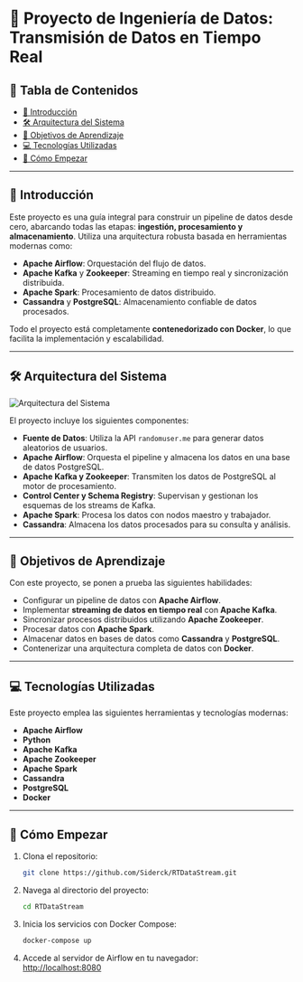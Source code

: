 # 🚀 **Proyecto de Ingeniería de Datos: Transmisión de Datos en Tiempo Real**

## 📖 **Tabla de Contenidos**
- [📢 Introducción](#introducción)
- [🛠️ Arquitectura del Sistema](#arquitectura-del-sistema)
- [🎯 Objetivos de Aprendizaje](#objetivos-de-aprendizaje)
- [💻 Tecnologías Utilizadas](#tecnologías-utilizadas)
- [🚀 Cómo Empezar](#cómo-empezar)
---

## 📢 **Introducción**
Este proyecto es una guía integral para construir un pipeline de datos desde cero, abarcando todas las etapas: **ingestión, procesamiento y almacenamiento**. Utiliza una arquitectura robusta basada en herramientas modernas como:

- **Apache Airflow**: Orquestación del flujo de datos.
- **Apache Kafka** y **Zookeeper**: Streaming en tiempo real y sincronización distribuida.
- **Apache Spark**: Procesamiento de datos distribuido.
- **Cassandra** y **PostgreSQL**: Almacenamiento confiable de datos procesados.

Todo el proyecto está completamente **contenedorizado con Docker**, lo que facilita la implementación y escalabilidad.

---

## 🛠️ **Arquitectura del Sistema**

![Arquitectura del Sistema](https://www2.udec.cl/~joseparra/2.png)

El proyecto incluye los siguientes componentes:

- **Fuente de Datos**: Utiliza la API `randomuser.me` para generar datos aleatorios de usuarios.
- **Apache Airflow**: Orquesta el pipeline y almacena los datos en una base de datos PostgreSQL.
- **Apache Kafka y Zookeeper**: Transmiten los datos de PostgreSQL al motor de procesamiento.
- **Control Center y Schema Registry**: Supervisan y gestionan los esquemas de los streams de Kafka.
- **Apache Spark**: Procesa los datos con nodos maestro y trabajador.
- **Cassandra**: Almacena los datos procesados para su consulta y análisis.

---

## 🎯 **Objetivos de Aprendizaje**
Con este proyecto, se ponen a prueba las siguientes habilidades:

- Configurar un pipeline de datos con **Apache Airflow**.
- Implementar **streaming de datos en tiempo real** con **Apache Kafka**.
- Sincronizar procesos distribuidos utilizando **Apache Zookeeper**.
- Procesar datos con **Apache Spark**.
- Almacenar datos en bases de datos como **Cassandra** y **PostgreSQL**.
- Contenerizar una arquitectura completa de datos con **Docker**.

---

## 💻 **Tecnologías Utilizadas**

Este proyecto emplea las siguientes herramientas y tecnologías modernas:

- **Apache Airflow**
- **Python**
- **Apache Kafka**
- **Apache Zookeeper**
- **Apache Spark**
- **Cassandra**
- **PostgreSQL**
- **Docker**

---

## 🚀 **Cómo Empezar**

1. Clona el repositorio:
    ```bash
    git clone https://github.com/Siderck/RTDataStream.git
    ```

2. Navega al directorio del proyecto:
    ```bash
    cd RTDataStream
    ```

3. Inicia los servicios con Docker Compose:
    ```bash
    docker-compose up
    ```

4. Accede al servidor de Airflow en tu navegador:  
   [http://localhost:8080](http://localhost:8080)  

